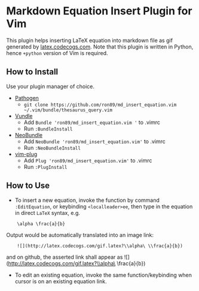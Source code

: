 # Markdown Equation Insert Plugin for Vim

This plugin helps inserting LaTeX equation into markdown file as gif generated
by [latex.codecogs.com](latex.codecogs.com). Note that this plugin is written
in Python, hence `+python` version of Vim is required.

## How to Install

Use your plugin manager of choice.

- [Pathogen](https://github.com/tpope/vim-pathogen)
  - `git clone https://github.com/ron89/md_insert_equation.vim ~/.vim/bundle/thesaurus_query.vim`
- [Vundle](https://github.com/gmarik/vundle)
  - Add `Bundle 'ron89/md_insert_equation.vim '` to .vimrc
  - Run `:BundleInstall`
- [NeoBundle](https://github.com/Shougo/neobundle.vim)
  - Add `NeoBundle 'ron89/md_insert_equation.vim'` to .vimrc
  - Run `:NeoBundleInstall`
- [vim-plug](https://github.com/junegunn/vim-plug)
  - Add `Plug 'ron89/md_insert_equation.vim'` to .vimrc
  - Run `:PlugInstall`

## How to Use

 * To insert a new equation, invoke the function by command `:EditEquation`, or
   keybinding `<localleader>ee`, then type in the equation in direct `LaTeX`
   syntax, e.g.
```
    \alpha \frac{a}{b}
```
   
   Output would be automatically translated into an image link:
```
    ![](http://latex.codecogs.com/gif.latex?\\alpha\ \\frac{a}{b})
```
   and on github, the asserted link shall appear as ![](http://latex.codecogs.com/gif.latex?\\alpha\ \\frac{a}{b})

 * To edit an existing equation, invoke the same function/keybinding when cursor is on an existing equation link.
